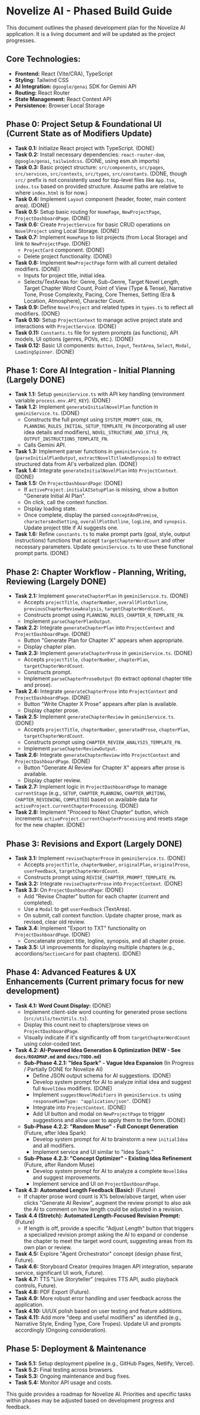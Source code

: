
# Novelize AI - Phased Build Guide

This document outlines the phased development plan for the Novelize AI application. It is a living document and will be updated as the project progresses.

## Core Technologies:

-   **Frontend:** React (Vite/CRA), TypeScript
-   **Styling:** Tailwind CSS
-   **AI Integration:** `@google/genai` SDK for Gemini API
-   **Routing:** React Router
-   **State Management:** React Context API
-   **Persistence:** Browser Local Storage

## Phase 0: Project Setup & Foundational UI (Current State as of Modifiers Update)

-   **Task 0.1:** Initialize React project with TypeScript. (DONE)
-   **Task 0.2:** Install necessary dependencies: `react-router-dom`, `@google/genai`, `tailwindcss`. (DONE, using esm.sh imports)
-   **Task 0.3:** Basic project structure: `src/components`, `src/pages`, `src/services`, `src/contexts`, `src/types`, `src/constants`. (DONE, though `src/` prefix is not consistently used for top-level files like `App.tsx`, `index.tsx` based on provided structure. Assume paths are relative to where `index.html` is for now.)
-   **Task 0.4:** Implement `Layout` component (header, footer, main content area). (DONE)
-   **Task 0.5:** Setup basic routing for `HomePage`, `NewProjectPage`, `ProjectDashboardPage`. (DONE)
-   **Task 0.6:** Create `ProjectService` for basic CRUD operations on `NovelProject` using Local Storage. (DONE)
-   **Task 0.7:** Implement `HomePage` to list projects (from Local Storage) and link to `NewProjectPage`. (DONE)
    -   `ProjectCard` component. (DONE)
    -   Delete project functionality. (DONE)
-   **Task 0.8:** Implement `NewProjectPage` form with all current detailed modifiers. (DONE)
    -   Inputs for project title, initial idea.
    -   Selects/TextAreas for: Genre, Sub-Genre, Target Novel Length, Target Chapter Word Count, Point of View (Type & Tense), Narrative Tone, Prose Complexity, Pacing, Core Themes, Setting (Era & Location, Atmosphere), Character Count.
-   **Task 0.9:** Define `NovelProject` and related types in `types.ts` to reflect all modifiers. (DONE)
-   **Task 0.10:** Setup `ProjectContext` to manage active project state and interactions with `ProjectService`. (DONE)
-   **Task 0.11:** `Constants.ts` file for system prompts (as functions), API models, UI options (genres, POVs, etc.). (DONE)
-   **Task 0.12:** Basic UI components: `Button`, `Input`, `TextArea`, `Select`, `Modal`, `LoadingSpinner`. (DONE)

## Phase 1: Core AI Integration - Initial Planning (Largely DONE)

-   **Task 1.1:** Setup `geminiService.ts` with API key handling (environment variable `process.env.API_KEY`). (DONE)
-   **Task 1.2:** Implement `generateInitialNovelPlan` function in `geminiService.ts`. (DONE)
    -   Constructs the full prompt using `SYSTEM_PROMPT_GOAL_FN`, `PLANNING_RULES_INITIAL_SETUP_TEMPLATE_FN` (incorporating all user idea details and modifiers), `NOVEL_STRUCTURE_AND_STYLE_FN`, `OUTPUT_INSTRUCTIONS_TEMPLATE_FN`.
    -   Calls Gemini API.
-   **Task 1.3:** Implement parser functions in `geminiService.ts` (`parseInitialPlanOutput`, `extractNovelTitleAndSynopsis`) to extract structured data from AI's verbalized plan. (DONE)
-   **Task 1.4:** Integrate `generateInitialNovelPlan` into `ProjectContext`. (DONE)
-   **Task 1.5:** On `ProjectDashboardPage`: (DONE)
    -   If `activeProject.initialAISetupPlan` is missing, show a button "Generate Initial AI Plan".
    *   On click, call the context function.
    *   Display loading state.
    *   Once complete, display the parsed `conceptAndPremise`, `charactersAndSetting`, `overallPlotOutline`, `logLine`, and `synopsis`. Update project title if AI suggests one.
-   **Task 1.6:** Refine `constants.ts` to make prompt parts (goal, style, output instructions) functions that accept `targetChapterWordCount` and other necessary parameters. Update `geminiService.ts` to use these functional prompt parts. (DONE)

## Phase 2: Chapter Workflow - Planning, Writing, Reviewing (Largely DONE)

-   **Task 2.1:** Implement `generateChapterPlan` in `geminiService.ts`. (DONE)
    -   Accepts `projectTitle`, `chapterNumber`, `overallPlotOutline`, `previousChapterReviewAnalysis`, `targetChapterWordCount`.
    -   Constructs prompt using `PLANNING_RULES_CHAPTER_N_TEMPLATE_FN`.
    -   Implement `parseChapterPlanOutput`.
-   **Task 2.2:** Integrate `generateChapterPlan` into `ProjectContext` and `ProjectDashboardPage`. (DONE)
    -   Button "Generate Plan for Chapter X" appears when appropriate.
    -   Display chapter plan.
-   **Task 2.3:** Implement `generateChapterProse` in `geminiService.ts`. (DONE)
    -   Accepts `projectTitle`, `chapterNumber`, `chapterPlan`, `targetChapterWordCount`.
    -   Constructs prompt.
    -   Implement `parseChapterProseOutput` (to extract optional chapter title and prose).
-   **Task 2.4:** Integrate `generateChapterProse` into `ProjectContext` and `ProjectDashboardPage`. (DONE)
    -   Button "Write Chapter X Prose" appears after plan is available.
    -   Display chapter prose.
-   **Task 2.5:** Implement `generateChapterReview` in `geminiService.ts`. (DONE)
    -   Accepts `projectTitle`, `chapterNumber`, `generatedProse`, `chapterPlan`, `targetChapterWordCount`.
    -   Constructs prompt using `CHAPTER_REVIEW_ANALYSIS_TEMPLATE_FN`.
    -   Implement `parseChapterReviewOutput`.
-   **Task 2.6:** Integrate `generateChapterReview` into `ProjectContext` and `ProjectDashboardPage`. (DONE)
    -   Button "Generate AI Review for Chapter X" appears after prose is available.
    -   Display chapter review.
-   **Task 2.7:** Implement logic in `ProjectDashboardPage` to manage `currentStage` (e.g., `SETUP`, `CHAPTER_PLANNING`, `CHAPTER_WRITING`, `CHAPTER_REVIEWING`, `COMPLETED`) based on available data for `activeProject.currentChapterProcessing`. (DONE)
-   **Task 2.8:** Implement "Proceed to Next Chapter" button, which increments `activeProject.currentChapterProcessing` and resets stage for the new chapter. (DONE)

## Phase 3: Revisions and Export (Largely DONE)

-   **Task 3.1:** Implement `reviseChapterProse` in `geminiService.ts`. (DONE)
    -   Accepts `projectTitle`, `chapterNumber`, `originalPlan`, `originalProse`, `userFeedback`, `targetChapterWordCount`.
    -   Constructs prompt using `REVISE_CHAPTER_PROMPT_TEMPLATE_FN`.
-   **Task 3.2:** Integrate `reviseChapterProse` into `ProjectContext`. (DONE)
-   **Task 3.3:** On `ProjectDashboardPage`: (DONE)
    -   Add "Revise Chapter" button for each chapter (current and completed).
    -   Use a `Modal` to get `userFeedback` (TextArea).
    -   On submit, call context function. Update chapter prose, mark as revised, clear old review.
-   **Task 3.4:** Implement "Export to TXT" functionality on `ProjectDashboardPage`. (DONE)
    -   Concatenate project title, logline, synopsis, and all chapter prose.
-   **Task 3.5:** UI improvements for displaying multiple chapters (e.g., accordions/`SectionCard` for past chapters). (DONE)

## Phase 4: Advanced Features & UX Enhancements (Current primary focus for new development)

-   **Task 4.1:** **Word Count Display:** (DONE)
    -   Implement client-side word counting for generated prose sections (`src/utils/textUtils.ts`).
    -   Display this count next to chapters/prose views on `ProjectDashboardPage`.
    -   Visually indicate if it's significantly off from `targetChapterWordCount` using color-coded text.
-   **Task 4.2: AI-Powered Idea Generation & Optimization (NEW - See `docs/ROADMAP.md` and `docs/TODO.md`)**
    *   **Sub-Phase 4.2.1: "Idea Spark" - Vague Idea Expansion** (In Progress / Partially DONE for Novelize AI)
        *   Define JSON output schema for AI suggestions. (DONE)
        *   Develop system prompt for AI to analyze initial idea and suggest full `NovelIdea` modifiers. (DONE)
        *   Implement `suggestNovelModifiers` in `geminiService.ts` using `responseMimeType: "application/json"`. (DONE)
        *   Integrate into `ProjectContext`. (DONE)
        *   Add UI button and modal on `NewProjectPage` to trigger suggestions and allow user to apply them to the form. (DONE)
    *   **Sub-Phase 4.2.2: "Random Muse" - Full Concept Generation** (Future, after Idea Spark)
        *   Develop system prompt for AI to brainstorm a new `initialIdea` and all modifiers.
        *   Implement service and UI similar to "Idea Spark."
    *   **Sub-Phase 4.2.3: "Concept Optimizer" - Existing Idea Refinement** (Future, after Random Muse)
        *   Develop system prompt for AI to analyze a complete `NovelIdea` and suggest improvements.
        *   Implement service and UI on `ProjectDashboardPage`.
-   **Task 4.3:** **Automated Length Feedback (Basic):** (Future)
    -   If chapter prose word count is X% below/above target, when user clicks "Generate AI Review", augment the review prompt to also ask the AI to comment on how length could be adjusted in a revision.
-   **Task 4.4 (Stretch):** **Automated Length-Focused Revision Prompt:** (Future)
    -   If length is off, provide a specific "Adjust Length" button that triggers a specialized revision prompt asking the AI to expand or condense the chapter to meet the target word count, suggesting areas from its own plan or review.
-   **Task 4.5:** Explore "Agent Orchestrator" concept (design phase first, Future).
-   **Task 4.6:** Storyboard Creator (requires Imagen API integration, separate service, significant UI work, Future).
-   **Task 4.7:** TTS "Live Storyteller" (requires TTS API, audio playback controls, Future).
-   **Task 4.8:** PDF Export (Future).
-   **Task 4.9:** More robust error handling and user feedback across the application.
-   **Task 4.10:** UI/UX polish based on user testing and feature additions.
-   **Task 4.11:** Add more "deep and useful modifiers" as identified (e.g., Narrative Style, Ending Type, Core Tropes). Update UI and prompts accordingly (Ongoing consideration).

## Phase 5: Deployment & Maintenance

-   **Task 5.1:** Setup deployment pipeline (e.g., GitHub Pages, Netlify, Vercel).
-   **Task 5.2:** Final testing across browsers.
-   **Task 5.3:** Ongoing maintenance and bug fixes.
-   **Task 5.4:** Monitor API usage and costs.

This guide provides a roadmap for Novelize AI. Priorities and specific tasks within phases may be adjusted based on development progress and feedback.